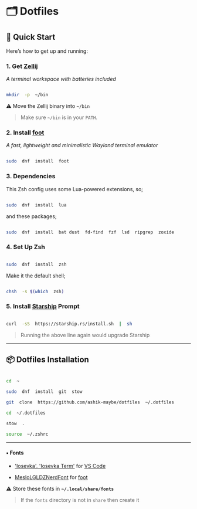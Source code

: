 # 🗂️ Dotfiles

## 🚀 Quick Start

Here’s how to get up and running:

### 1. Get [Zellij](https://zellij.dev/)

_A terminal workspace with batteries included_

```bash

mkdir  -p  ~/bin

```

⚠ Move the Zellij binary into `~/bin`

> Make sure `~/bin` is in your `PATH`.

### 2. Install [foot](https://codeberg.org/dnkl/foot)

_A fast, lightweight and minimalistic Wayland terminal emulator_

```bash

sudo  dnf  install  foot

```

### 3. Dependencies

This Zsh config uses some Lua-powered extensions, so;

```bash

sudo  dnf  install  lua

```

and these packages;

```bash

sudo  dnf  install  bat dust  fd-find  fzf  lsd  ripgrep  zoxide

```

### 4. Set Up Zsh

```bash

sudo  dnf  install  zsh

```

Make it the default shell;

```bash

chsh  -s $(which  zsh)

```

### 5. Install [Starship](https://starship.rs/) Prompt

```bash

curl  -sS  https://starship.rs/install.sh  |  sh

```

> Running the above line again would upgrade Starship

---

## 📦 Dotfiles Installation

```bash

cd  ~

sudo  dnf  install  git  stow

git  clone  https://github.com/ashik-maybe/dotfiles  ~/.dotfiles

cd  ~/.dotfiles

stow  .

source  ~/.zshrc

```

---

#### ▪ Fonts

- ['Iosevka', 'Iosevka Term'](https://github.com/be5invis/Iosevka/releases) for [VS Code](https://code.visualstudio.com/download)

- [MesloLGLDZNerdFont](https://www.nerdfonts.com/font-downloads) for [foot](https://codeberg.org/dnkl/foot)

⚠ Store these fonts in **`~/.local/share/fonts`**

> If the `fonts` directory is not in `share` then create it
